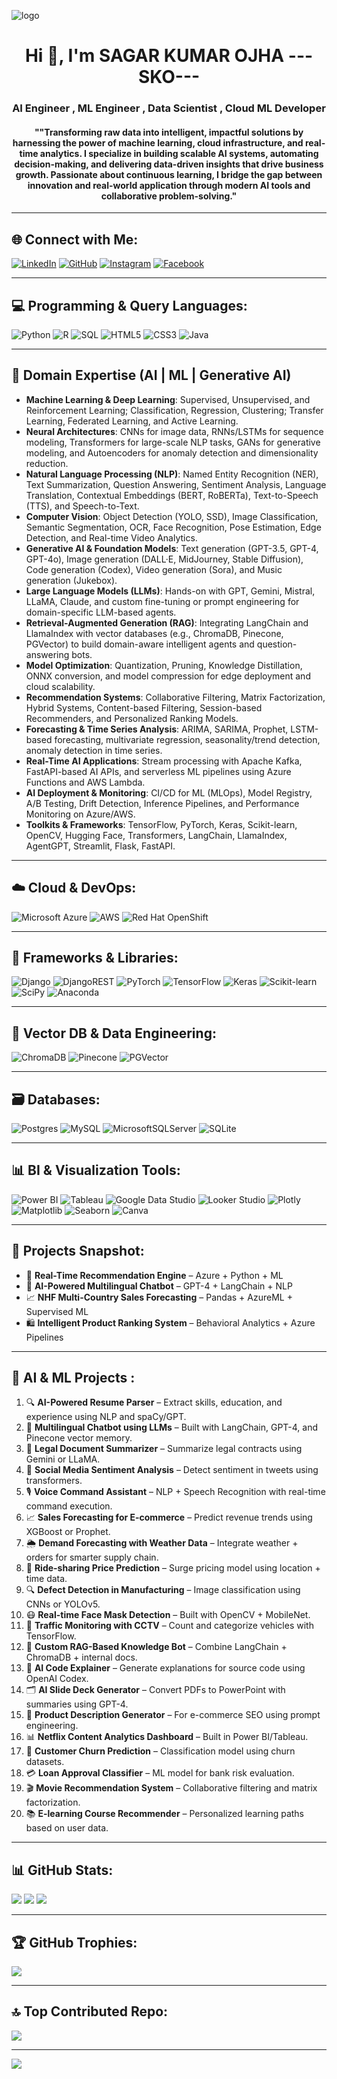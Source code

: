 ![logo](https://github.com/Sagar10042002/Sagar10042002/assets/125241597/7bbe52c6-1647-4f3f-af49-5ae3059c8ecb)

<h1 align="center">Hi 👋, I'm SAGAR KUMAR OJHA ---SKO---</h1>
<h3 align="center">AI Engineer , ML Engineer , Data Scientist , Cloud ML Developer</h3>
<h4 align="center">""Transforming raw data into intelligent, impactful solutions by harnessing the power of machine learning, cloud infrastructure, and real-time analytics. I specialize in building scalable AI systems, automating decision-making, and delivering data-driven insights that drive business growth. Passionate about continuous learning, I bridge the gap between innovation and real-world application through modern AI tools and collaborative problem-solving."</h4>

---

## 🌐 Connect with Me:
[![LinkedIn](https://img.shields.io/badge/LinkedIn-%230077B5.svg?logo=linkedin&logoColor=white)](https://linkedin.com/in/sagar-kumar-ojha-594099219) 
[![GitHub](https://img.shields.io/badge/GitHub-%2312100E.svg?logo=github&logoColor=white)](https://github.com/Sagar10042002)
[![Instagram](https://img.shields.io/badge/Instagram-%23E4405F.svg?logo=Instagram&logoColor=white)](https://instagram.com/sagar.ojha.35325) 
[![Facebook](https://img.shields.io/badge/Facebook-%231877F2.svg?logo=Facebook&logoColor=white)](https://www.facebook.com/sagar.ojha.35325?mibextid=ZbWKwL)

---

## 💻 Programming & Query Languages:
![Python](https://img.shields.io/badge/python-3670A0?style=for-the-badge&logo=python&logoColor=ffdd54)
![R](https://img.shields.io/badge/r-%23276DC3.svg?style=for-the-badge&logo=r&logoColor=white)
![SQL](https://img.shields.io/badge/sql-4479A1.svg?style=for-the-badge&logo=database&logoColor=white)
![HTML5](https://img.shields.io/badge/html5-%23E34F26.svg?style=for-the-badge&logo=html5&logoColor=white)
![CSS3](https://img.shields.io/badge/css3-%231572B6.svg?style=for-the-badge&logo=css3&logoColor=white)
![Java](https://img.shields.io/badge/java-%23ED8B00.svg?style=for-the-badge&logo=java&logoColor=white)

---

## 🧠 Domain Expertise (AI | ML | Generative AI)

- **Machine Learning & Deep Learning**: Supervised, Unsupervised, and Reinforcement Learning; Classification, Regression, Clustering; Transfer Learning, Federated Learning, and Active Learning.
- **Neural Architectures**: CNNs for image data, RNNs/LSTMs for sequence modeling, Transformers for large-scale NLP tasks, GANs for generative modeling, and Autoencoders for anomaly detection and dimensionality reduction.
- **Natural Language Processing (NLP)**: Named Entity Recognition (NER), Text Summarization, Question Answering, Sentiment Analysis, Language Translation, Contextual Embeddings (BERT, RoBERTa), Text-to-Speech (TTS), and Speech-to-Text.
- **Computer Vision**: Object Detection (YOLO, SSD), Image Classification, Semantic Segmentation, OCR, Face Recognition, Pose Estimation, Edge Detection, and Real-time Video Analytics.
- **Generative AI & Foundation Models**: Text generation (GPT-3.5, GPT-4, GPT-4o), Image generation (DALL·E, MidJourney, Stable Diffusion), Code generation (Codex), Video generation (Sora), and Music generation (Jukebox).
- **Large Language Models (LLMs)**: Hands-on with GPT, Gemini, Mistral, LLaMA, Claude, and custom fine-tuning or prompt engineering for domain-specific LLM-based agents.
- **Retrieval-Augmented Generation (RAG)**: Integrating LangChain and LlamaIndex with vector databases (e.g., ChromaDB, Pinecone, PGVector) to build domain-aware intelligent agents and question-answering bots.
- **Model Optimization**: Quantization, Pruning, Knowledge Distillation, ONNX conversion, and model compression for edge deployment and cloud scalability.
- **Recommendation Systems**: Collaborative Filtering, Matrix Factorization, Hybrid Systems, Content-based Filtering, Session-based Recommenders, and Personalized Ranking Models.
- **Forecasting & Time Series Analysis**: ARIMA, SARIMA, Prophet, LSTM-based forecasting, multivariate regression, seasonality/trend detection, anomaly detection in time series.
- **Real-Time AI Applications**: Stream processing with Apache Kafka, FastAPI-based AI APIs, and serverless ML pipelines using Azure Functions and AWS Lambda.
- **AI Deployment & Monitoring**: CI/CD for ML (MLOps), Model Registry, A/B Testing, Drift Detection, Inference Pipelines, and Performance Monitoring on Azure/AWS.
- **Toolkits & Frameworks**: TensorFlow, PyTorch, Keras, Scikit-learn, OpenCV, Hugging Face, Transformers, LangChain, LlamaIndex, AgentGPT, Streamlit, Flask, FastAPI.


---

## ☁️ Cloud & DevOps:
![Microsoft Azure](https://img.shields.io/badge/Azure-0072C6?style=for-the-badge&logo=microsoftazure&logoColor=white)
![AWS](https://img.shields.io/badge/AWS-%23FF9900.svg?style=for-the-badge&logo=amazon-aws&logoColor=white)
![Red Hat OpenShift](https://img.shields.io/badge/OpenShift-E00.svg?style=for-the-badge&logo=redhatopenshift&logoColor=white)

---

## 🧰 Frameworks & Libraries:
![Django](https://img.shields.io/badge/Django-%23092E20.svg?style=for-the-badge&logo=django&logoColor=white)
![DjangoREST](https://img.shields.io/badge/Django-REST-ff1709?style=for-the-badge&logo=django&logoColor=white&color=ff1709)
![PyTorch](https://img.shields.io/badge/PyTorch-%23EE4C2C.svg?style=for-the-badge&logo=pytorch&logoColor=white)
![TensorFlow](https://img.shields.io/badge/TensorFlow-%23FF6F00.svg?style=for-the-badge&logo=TensorFlow&logoColor=white)
![Keras](https://img.shields.io/badge/Keras-%23D00000.svg?style=for-the-badge&logo=Keras&logoColor=white)
![Scikit-learn](https://img.shields.io/badge/scikit--learn-%23F7931E.svg?style=for-the-badge&logo=scikit-learn&logoColor=white)
![SciPy](https://img.shields.io/badge/SciPy-%230C55A5.svg?style=for-the-badge&logo=scipy&logoColor=white)
![Anaconda](https://img.shields.io/badge/Anaconda-%2344A833.svg?style=for-the-badge&logo=anaconda&logoColor=white)

---

## 🧠 Vector DB & Data Engineering:
![ChromaDB](https://img.shields.io/badge/ChromaDB-6B4C9A?style=for-the-badge&logo=database&logoColor=white)
![Pinecone](https://img.shields.io/badge/Pinecone-00B8A9?style=for-the-badge&logo=data&logoColor=white)
![PGVector](https://img.shields.io/badge/PGVector-336791?style=for-the-badge&logo=postgresql&logoColor=white)

---

## 🗃️ Databases:
![Postgres](https://img.shields.io/badge/postgres-%23316192.svg?style=for-the-badge&logo=postgresql&logoColor=white)
![MySQL](https://img.shields.io/badge/mysql-%2300f.svg?style=for-the-badge&logo=mysql&logoColor=white)
![MicrosoftSQLServer](https://img.shields.io/badge/Microsoft%20SQL%20Server-CC2927.svg?style=for-the-badge&logo=microsoft%20sql%20server&logoColor=white)
![SQLite](https://img.shields.io/badge/sqlite-%2307405e.svg?style=for-the-badge&logo=sqlite&logoColor=white)

---

## 📊 BI & Visualization Tools:
![Power BI](https://img.shields.io/badge/Power%20BI-F2C811?style=for-the-badge&logo=powerbi&logoColor=black)
![Tableau](https://img.shields.io/badge/Tableau-E97627.svg?style=for-the-badge&logo=tableau&logoColor=white)
![Google Data Studio](https://img.shields.io/badge/Data%20Studio-4285F4.svg?style=for-the-badge&logo=googledatastudio&logoColor=white)
![Looker Studio](https://img.shields.io/badge/Looker%20Studio-1A73E8.svg?style=for-the-badge&logo=looker&logoColor=white)
![Plotly](https://img.shields.io/badge/Plotly-%233F4F75.svg?style=for-the-badge&logo=plotly&logoColor=white)
![Matplotlib](https://img.shields.io/badge/Matplotlib-11557C?style=for-the-badge&logo=python&logoColor=white)
![Seaborn](https://img.shields.io/badge/Seaborn-4B8BBE?style=for-the-badge&logo=python&logoColor=white)
![Canva](https://img.shields.io/badge/Canva-%2300C4CC.svg?style=for-the-badge&logo=Canva&logoColor=white)

---

## 🧪 Projects Snapshot:
- 🔧 **Real-Time Recommendation Engine** – Azure + Python + ML  
- 🤖 **AI-Powered Multilingual Chatbot** – GPT-4 + LangChain + NLP  
- 📈 **NHF Multi-Country Sales Forecasting** – Pandas + AzureML + Supervised ML  
- 🛍️ **Intelligent Product Ranking System** – Behavioral Analytics + Azure Pipelines

---

## 🚀 AI & ML Projects :

1. 🔍 **AI-Powered Resume Parser** – Extract skills, education, and experience using NLP and spaCy/GPT.
2. 🤖 **Multilingual Chatbot using LLMs** – Built with LangChain, GPT-4, and Pinecone vector memory.
3. 📜 **Legal Document Summarizer** – Summarize legal contracts using Gemini or LLaMA.
4. 💬 **Social Media Sentiment Analysis** – Detect sentiment in tweets using transformers.
5. 🎙️ **Voice Command Assistant** – NLP + Speech Recognition with real-time command execution.
6. 📈 **Sales Forecasting for E-commerce** – Predict revenue trends using XGBoost or Prophet.
7. 🌦️ **Demand Forecasting with Weather Data** – Integrate weather + orders for smarter supply chain.
8. 🚕 **Ride-sharing Price Prediction** – Surge pricing model using location + time data.
9. 🔍 **Defect Detection in Manufacturing** – Image classification using CNNs or YOLOv5.
10. 😷 **Real-time Face Mask Detection** – Built with OpenCV + MobileNet.
11. 🚗 **Traffic Monitoring with CCTV** – Count and categorize vehicles with TensorFlow.
12. 🧠 **Custom RAG-Based Knowledge Bot** – Combine LangChain + ChromaDB + internal docs.
13. 🧾 **AI Code Explainer** – Generate explanations for source code using OpenAI Codex.
14. 🗂️ **AI Slide Deck Generator** – Convert PDFs to PowerPoint with summaries using GPT-4.
15. 🛒 **Product Description Generator** – For e-commerce SEO using prompt engineering.
16. 📊 **Netflix Content Analytics Dashboard** – Built in Power BI/Tableau.
17. 👋 **Customer Churn Prediction** – Classification model using churn datasets.
18. 💳 **Loan Approval Classifier** – ML model for bank risk evaluation.
19. 🎬 **Movie Recommendation System** – Collaborative filtering and matrix factorization.
20. 📚 **E-learning Course Recommender** – Personalized learning paths based on user data.

---

## 📊 GitHub Stats:
![](https://github-readme-stats.vercel.app/api?username=Sagar10042002&theme=dark&hide_border=false&include_all_commits=true&count_private=true)
![](https://github-readme-streak-stats.herokuapp.com/?user=Sagar10042002&theme=dark&hide_border=false)
![](https://github-readme-stats.vercel.app/api/top-langs/?username=Sagar10042002&theme=dark&hide_border=false&layout=compact)

---

## 🏆 GitHub Trophies:
![](https://github-profile-trophy.vercel.app/?username=Sagar10042002&theme=radical&no-frame=false&no-bg=false&margin-w=4)

---

## 🔝 Top Contributed Repo:
![](https://github-contributor-stats.vercel.app/api?username=Sagar10042002&limit=5&theme=nord&combine_all_yearly_contributions=true)

---

[![](https://visitcount.itsvg.in/api?id=Sagar10042002&icon=1&color=0)](https://visitcount.itsvg.in)

<!-- Made with ❤️ by SAGAR using GPRM: https://gprm.itsvg.in -->
